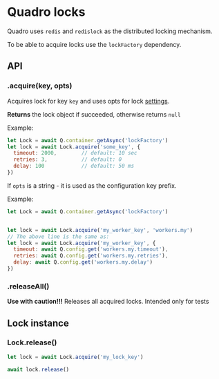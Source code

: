 # Quadro locks

Quadro uses `redis` and `redislock` as the distributed locking mechanism.

To be able to acquire locks use the `lockFactory` dependency.

## API

### .acquire(key, opts)

Acquires lock for key `key` and uses opts for lock [settings](https://github.com/danielstjules/redislock#overview).

**Returns** the lock object if succeeded, otherwise returns `null`

Example:

```js
let Lock = await Q.container.getAsync('lockFactory')
let lock = await Lock.acquire('some_key', {
  timeout: 2000,        // default: 10 sec
  retries: 3,           // default: 0
  delay: 100            // default: 50 ms
})
```

If `opts` is a string - it is used as the configuration key prefix.

Example:

```js
let Lock = await Q.container.getAsync('lockFactory')


let lock = await Lock.acquire('my_worker_key', 'workers.my')
// The above line is the same as:
let lock = await Lock.acquire('my_worker_key', {
  timeout: await Q.config.get('workers.my.timeout'),
  retries: await Q.config.get('workers.my.retries'),
  delay: await Q.config.get('workers.my.delay')
})
```

### .releaseAll()

**Use with caution!!!** Releases all acquired locks. Intended only for tests

## Lock instance

### Lock.release()

```js
let lock = await Lock.acquire('my_lock_key')

await lock.release()
```
